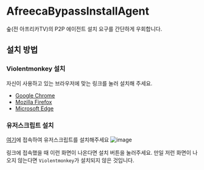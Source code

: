 # AfreecaBypassInstallAgent
숲(전 아프리카TV)의 P2P 에이전트 설치 요구를 간단하게 우회합니다.
## 설치 방법
### Violentmonkey 설치
자신이 사용하고 있는 브라우저에 맞는 링크를 눌러 설치해 주세요.
* [Google Chrome](https://chrome.google.com/webstore/detail/violent-monkey/jinjaccalgkegednnccohejagnlnfdag)
* [Mozilla Firefox](https://addons.mozilla.org/firefox/addon/violentmonkey/)
* [Microsoft Edge](https://microsoftedge.microsoft.com/addons/detail/eeagobfjdenkkddmbclomhiblgggliao)

### 유저스크립트 설치
[여기](https://cdn.jsdelivr.net/gh/hui1601/AfreecaBypassInstallAgent@latest/AfreecaBypassInstallAgent.user.js)에 접속하여 유저스크립트를 설치해주세요
![image](https://github.com/hui1601/AfreecaBypassInstallAgent/assets/143471793/f77a7398-a7b8-4561-a0aa-dae1d003e6cf)

링크에 접속했을 때 이런 화면이 나온다면 설치 버튼을 눌러주세요.
만일 저런 화면이 나오지 않는다면 `Violentmonkey`가 설치되지 않은 것입니다.
